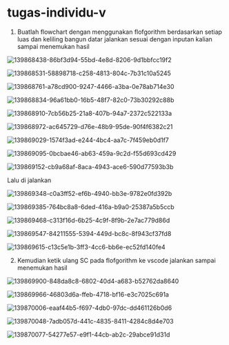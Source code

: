 # tugas-individu-v

1. Buatlah flowchart dengan menggunakan flofgorithm berdasarkan setiap luas dan keliling bangun datar jalankan sesuai dengan inputan kalian sampai menemukan hasil

![139868438-86bf3d94-55bd-4e8d-8206-9d1bbfcc19f2](https://user-images.githubusercontent.com/93031806/139875445-ee34c2f1-9622-440e-9745-239200ba646b.png)

![139868531-58898718-c258-4813-804c-7b31c10a5245](https://user-images.githubusercontent.com/93031806/139875546-2b8f1cf1-38e7-458c-a1dc-29d8eb4248e1.png)

![139868761-a78cd900-9247-4466-a3ba-0e78ab714e30](https://user-images.githubusercontent.com/93031806/139875642-436f4111-561a-4edc-8a30-75b559f10f0b.png)

![139868834-96a61bb0-16b5-48f7-82c0-73b30292c88b](https://user-images.githubusercontent.com/93031806/139875805-5ae5a917-6315-4cc4-85c2-2e0093b249d2.png)

![139868910-7cb56b25-21a8-407b-94a7-2372c522133a](https://user-images.githubusercontent.com/93031806/139875920-33b47c9d-ecbf-4311-9a21-7f517039c39e.png)

![139868972-ac645729-d76e-48b9-95de-90f4f6382c21](https://user-images.githubusercontent.com/93031806/139876034-820ddbf7-0042-4b31-a24a-6d0a079edfa9.png)

![139869029-1574f3ad-e244-4bc4-aa7c-7f459eb0d1f7](https://user-images.githubusercontent.com/93031806/139876153-e783909c-b76d-41e6-bb47-7c7dd7005cb3.png)

![139869095-0bcbae46-ab63-459a-9c2d-f55d693cd429](https://user-images.githubusercontent.com/93031806/139876498-4552cfa6-bee8-4429-8293-faf9cee11ff9.png)

![139869152-cb9a68af-8aca-4943-ace6-590d77593b3b](https://user-images.githubusercontent.com/93031806/139876614-cd67028b-7ab1-4bb3-96ae-a39e7aa0c6d4.png)

Lalu di jalankan

![139869348-c0a3ff52-ef6b-4940-bb3e-9782e0fd392b](https://user-images.githubusercontent.com/93031806/139876683-76bcf9ba-5679-4aef-bcbb-f99be6e43e44.png)

![139869385-764bc8a8-6ded-416a-b9a0-25387a5b5ccb](https://user-images.githubusercontent.com/93031806/139876865-6e5fa83c-d2ca-41cb-9c4e-238dc52b9922.png)

![139869468-c313f16d-6b25-4c9f-8f9b-2e7ac779d86d](https://user-images.githubusercontent.com/93031806/139877019-75eb86dd-e99f-47fe-afda-f4c91118f345.png)

![139869547-84211555-5394-449d-bc8c-8f943cf37fd8](https://user-images.githubusercontent.com/93031806/139877107-73fff6e2-8e3a-40c7-b052-9523240202dc.png)

![139869615-c13c5e1b-3ff3-4cc6-bb6e-ec52fd140fe4](https://user-images.githubusercontent.com/93031806/139877248-c55c0a2e-1808-487c-8d8f-62afc40f3baf.png)

2. Kemudian ketik ulang SC pada flofgorithm ke vscode jalankan sampai menemukan hasil

![139869900-848da8c8-6802-40d4-a683-b52762da8640](https://user-images.githubusercontent.com/93031806/139877739-e41612a4-7bf1-4e2f-8e9c-fdb6a1ffada9.png)

![139869966-46803d6a-ffeb-4718-bf16-e3c7025c691a](https://user-images.githubusercontent.com/93031806/139877812-b6323b57-996d-43dc-9ff2-75834d65134c.png)

![139870006-eaaf44b5-f697-4db0-97dc-dd461126b0d6](https://user-images.githubusercontent.com/93031806/139877888-7f926beb-8a7d-4a13-9249-d05cce89e4bc.png)

![139870048-7adb057d-441c-4835-8411-4284c8d4e703](https://user-images.githubusercontent.com/93031806/139877974-d526cbe7-e9d1-47a5-97df-f0c2f0b04fa4.png)

![139870077-54277e57-e9f1-44cb-ab2c-29abce91d31d](https://user-images.githubusercontent.com/93031806/139878056-1a4d6913-2280-4d1e-b22c-897b4fa7fb6f.png)




















